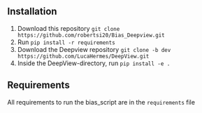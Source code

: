 ## Installation
 1. Download this repository ```git clone https://github.com/robertsi20/Bias_Deepview.git```
 2. Run ```pip install -r requirements```
 3. Download the Deepview repository ```git clone -b dev https://github.com/LucaHermes/DeepView.git```
 4. Inside the DeepView-directory, run ```pip install -e .```

## Requirements

All requirements to run the bias_script are in the ```requirements``` file



